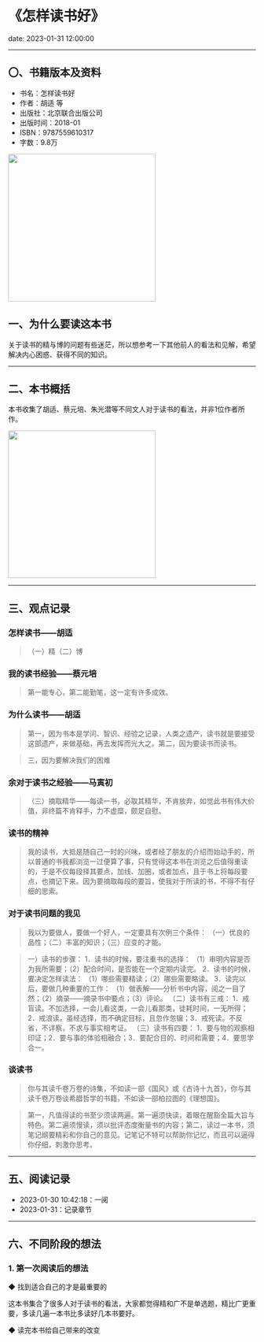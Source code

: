 # 《怎样读书好》

date: 2023-01-31 12:00:00

---

## 〇、书籍版本及资料

- 书名：怎样读书好
- 作者：胡适 等
- 出版社：北京联合出版公司
- 出版时间：2018-01
- ISBN：9787559610317
- 字数：9.8万

<img src="https://s1.ax1x.com/2023/01/31/pS0FGHx.png" height="300px"/>

## 一、为什么要读这本书

关于读书的精与博的问题有些迷茫，所以想参考一下其他前人的看法和见解，希望解决内心困惑、获得不同的知识。

---

## 二、本书概括

本书收集了胡适、蔡元培、朱光潜等不同文人对于读书的看法，并非1位作者所作。

<img src="https://s1.ax1x.com/2023/01/31/pS0FtUK.png" height="300px"/>

---

## 三、观点记录


### 怎样读书——胡适

> （一）精（二）博


### 我的读书经验——蔡元培

> 第一能专心，第二能勤笔，这一定有许多成效。

### 为什么读书——胡适

> 第一，因为书本是学问、智识、经验之记录，人类之遗产，读书就是要接受这部遗产，来做基础，再去发挥而光大之。第二，因为要读书而读书。

> 三，因为要解决我们的困难

### 余对于读书之经验——马寅初

> （三）摘取精华——每读一书，必取其精华，不肯放弃，如觉此书有伟大价值，非终篇不肯释手，力不虚糜，颇足自慰。

### 读书的精神

> 我的读书，大抵是随自己一时的兴味，或者经了朋友的介绍而始动手的，所以普通的书我都浏览一过便算了事，只有觉得这本书在浏览之后值得重读的，于是不仅每段择其要点，加线、加圈，或者加点，且于书上将每段要点，也摘记下来。因为要摘取每段的要旨，使我对于所读的书，不得不有仔细的思索。

### 对于读书问题的我见

> 我以为要做人，要做一个好人，一定要具有次例三个条件：
（一）优良的品性；（二）丰富的知识；（三）应变的才能。

> 一）读书的步骤：
1．读书的时候，要注重书的选择：
（1）审明内容是否为我所需要；（2）配合时间，是否能在一个定期内读完。
2．读书的时候，要决定怎样读法：
（1）哪些需要精读；（2）哪些需要略读。
3．读完以后，要做几种重要的工作：
（1）做表解——分析书中内容，阅之一目了然；（2）摘录——摘录书中要点；（3）评论。
（二）读书有三戒：
1．戒盲读。不加选择，一会儿看这类，一会儿看那类，徒耗时间，一无所得；2．戒浪读。虽经选择，而不确定目标，且忽作忽辍；3．戒死读。不反省，不详察，不求与事实相考证。
（三）读书有四要：
1．要与物的观察相印证；2．要与事的体验相融合；3．要配合目的、时间和需要；4．要思学合一。

### 谈读书

> 你与其读千卷万卷的诗集，不如读一部《国风》或《古诗十九首》，你与其读千卷万卷谈希腊哲学的书籍，不如读一部柏拉图的《理想国》。

> 第一，凡值得读的书至少须读两遍。第一遍须快读，着眼在醒豁全篇大旨与特色。第二遍须慢读，须以批评态度衡量书的内容；第二，读过一本书，须笔记纲要精彩和你自己的意见。记笔记不特可以帮助你记忆，而且可以逼得你仔细，刺激你思考。


---

## 五、阅读记录

- 2023-01-30 10:42:18：一阅
- 2023-01-31：记录章节

---


## 六、不同阶段的想法

### 1. 第一次阅读后的想法

◆ 找到适合自己的才是最重要的

这本书集合了很多人对于读书的看法，大家都觉得精和广不是单选题，精比广更重要，多读几遍一本书比多读好几本书要好。


◆ 读完本书给自己带来的改变


